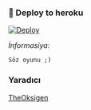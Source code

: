 ### 🚀 Deploy to heroku

[![Deploy](https://www.herokucdn.com/deploy/button.svg)](http://heroku.com/deploy?template=https://https://github.com/KarabakhTag/ElxanSozOyunuBot)



<div  fikirlər ilə bağlı [Oksigen](t.me/Thagiyevvvv) ilə əlaqə saxlayın.***

### _İnformasiya:_
```Söz oyunu ;)```

### Yaradıcı
[TheOksigen](T.me/Thagiyevvvv)

